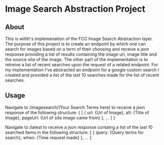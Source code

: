 Image Search Abstraction Project
=====

About
-----
This is willitt's implemenation of the FCC Image Search Abstraction layer. The purpose of this project is to create an endpoint by which one can search for images based on a term of their choosing and receive a json response providing a list of results containing the image url, image title and the source site of the image. The other part of the implementation is to retreive a list of recent searches upon the request of a related endpoint. For my implementation I've abstracted an endpoint for a google custom search I created and provided a list of the last 10 searches made for the list of recent searches.

Usage
----
Navigate to /imagesearch/(Your Search Terms here) to receive a json response of the following structure:
{
[
{
url: {Url of Image},
alt: {Title of Image},
pageUrl: {Url of site image came from}
},
...
]
}

Navigate to /latest to receive a json response containg a list of the last 10 searched items in the following structure:
[
{
query: {Query terms for search},
when: {Time request made}
},
...
]